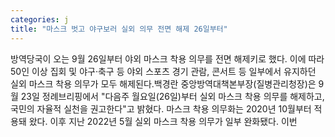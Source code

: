 ```yaml
---
categories: j
title: "마스크 벗고 야구보러 실외 의무 전면 해제 26일부터"
---
```

방역당국이 오는 9월 26일부터 야외 마스크 착용 의무를 전면 해제키로 했다. 이에 따라 50인 이상 집회 및 야구&middot;축구 등 야외 스포츠 경기 관람, 콘서트 등 일부에서 유지하던 실외 마스크 착용 의무가 모두 해제된다.백경란 중앙방역대책본부장(질병관리청장)은 9월 23일 정례브리핑에서 "다음주 월요일(26일)부터 실외 마스크 착용 의무를 해제하고, 국민의 자율적 실천을 권고한다"고 밝혔다. 마스크 착용 의무화는 2020년 10월부터 적용돼 왔다. 이후 지난 2022년 5월 실외 마스크 착용 의무가 일부 완화됐다. 이번